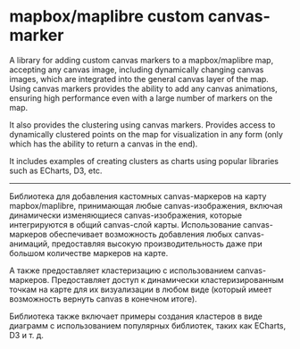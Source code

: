 # mapbox/maplibre custom canvas-marker

A library for adding custom canvas markers to a mapbox/maplibre map, accepting any canvas image, including dynamically changing canvas images, which are integrated into the general canvas layer of the map. Using canvas markers provides the ability to add any canvas animations, ensuring high performance even with a large number of markers on the map.

It also provides the clustering using canvas markers. Provides access to dynamically clustered points on the map for visualization in any form (only which has the ability to return a canvas in the end).

It includes examples of creating clusters as charts using popular libraries such as ECharts, D3, etc.

---

Библиотека для добавления кастомных canvas-маркеров на карту mapbox/maplibre, принимающая любые canvas-изображения, включая динамически изменяющиеся canvas-изображения, которые интегрируются в общий canvas-слой карты. Использование canvas-маркеров обеспечивает возможность добавления любых canvas-анимаций, предоставляя высокую производительность даже при большом количестве маркеров на карте.

А также предоставляет кластеризацию с использованием canvas-маркеров. Предоставляет доступ к динамически кластеризированным точкам на карте для их визуализации в любом виде (который имеет возможность вернуть canvas в конечном итоге).

Библиотека также включает примеры создания кластеров в виде диаграмм с использованием популярных библиотек, таких как ECharts, D3 и т. д.
